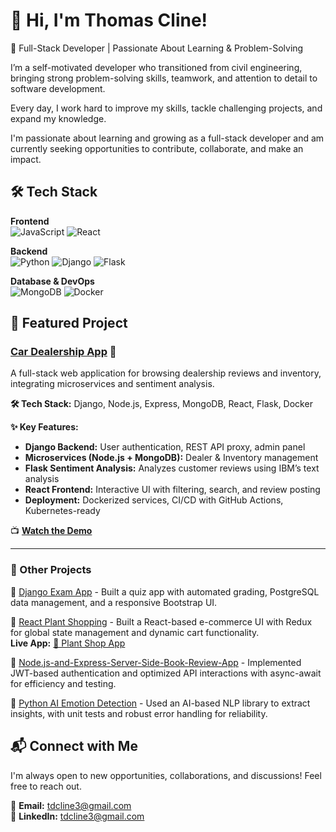 # 👋 Hi, I'm Thomas Cline!  
🚀 Full-Stack Developer | Passionate About Learning & Problem-Solving  

I’m a self-motivated developer who transitioned from civil engineering, bringing strong problem-solving skills, teamwork, and attention to detail to software development. 

Every day, I work hard to improve my skills, tackle challenging projects, and expand my knowledge. 

I'm passionate about learning and growing as a full-stack developer and am currently seeking opportunities to contribute, collaborate, and make an impact.

## 🛠 Tech Stack  
**Frontend**  
![JavaScript](https://img.shields.io/badge/JavaScript-F7DF1E?style=for-the-badge&logo=javascript&logoColor=black)
![React](https://img.shields.io/badge/React-61DAFB?style=for-the-badge&logo=react&logoColor=black)

**Backend**  
![Python](https://img.shields.io/badge/Python-3776AB?style=for-the-badge&logo=python&logoColor=white)
![Django](https://img.shields.io/badge/Django-092E20?style=for-the-badge&logo=django&logoColor=white)
![Flask](https://img.shields.io/badge/Flask-000000?style=for-the-badge&logo=flask&logoColor=white)

**Database & DevOps**  
![MongoDB](https://img.shields.io/badge/MongoDB-47A248?style=for-the-badge&logo=mongodb&logoColor=white)
![Docker](https://img.shields.io/badge/Docker-2496ED?style=for-the-badge&logo=docker&logoColor=white)


## 🚀 Featured Project  
### [Car Dealership App](https://github.com/tdcline1/Car-Dealership-App) 🚙  
A full-stack web application for browsing dealership reviews and inventory, integrating microservices and sentiment analysis.  

**🛠 Tech Stack:** Django, Node.js, Express, MongoDB, React, Flask, Docker  

**✨ Key Features:**  
- **Django Backend:** User authentication, REST API proxy, admin panel  
- **Microservices (Node.js + MongoDB):** Dealer & Inventory management  
- **Flask Sentiment Analysis:** Analyzes customer reviews using IBM’s text analysis  
- **React Frontend:** Interactive UI with filtering, search, and review posting  
- **Deployment:** Dockerized services, CI/CD with GitHub Actions, Kubernetes-ready  

📺 **[Watch the Demo](https://www.linkedin.com/feed/update/urn:li:activity:7297805975783174144/)**  


---

### 🎯 Other Projects  
 🔹 [Django Exam App](https://github.com/tdcline1/Django-Course-and-Exam-App) - Built a quiz app with automated grading, PostgreSQL data management, and a responsive Bootstrap UI.  
 
 🔹 [React Plant Shopping](https://github.com/tdcline1/e-plantShopping) - Built a React-based e-commerce UI with Redux for global state management and dynamic cart functionality.  
       **Live App:** [🌱 Plant Shop App](https://tdcline1.github.io/e-plantShopping/)
       
 🔹 [Node.js-and-Express-Server-Side-Book-Review-App](https://github.com/tdcline1/Node.js-and-Express-Server-Side-Book-Review-App) -  Implemented JWT-based authentication and optimized API interactions with async-await for efficiency and testing.  
 
 🔹 [Python AI Emotion Detection](https://github.com/tdcline1/Python-AI-Emotion-Detection) - Used an AI-based NLP library to extract insights, with unit tests and robust error handling for reliability. 


## 📬 Connect with Me  
I'm always open to new opportunities, collaborations, and discussions! Feel free to reach out.  

📧 **Email:** tdcline3@gmail.com  
🔗 **LinkedIn:** [tdcline3@gmail.com](https://www.linkedin.com/in/thomas-cline-61627696/)   



<!---
tdcline1/tdcline1 is a ✨ special ✨ repository because its `README.md` (this file) appears on your GitHub profile.
You can click the Preview link to take a look at your changes.
--->
